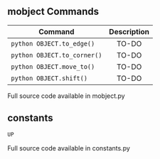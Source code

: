 ## mobject Commands

| Command |Description                                              |
| ------------- |:-------------:|
| `python OBJECT.to_edge()` | TO-DO |
| `python OBJECT.to_corner()` | TO-DO |
| `python OBJECT.move_to()` | TO-DO |
| `python OBJECT.shift()` | TO-DO |

Full source code available in mobject.py

## constants

```python
UP
```

Full source code available in constants.py
